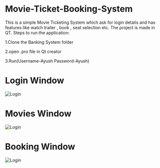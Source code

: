 # Movie-Ticket-Booking-System
This is a simple Movie Ticketing System which ask for login details and has features like watch trailer , book , seat selection etc. The project is made in QT.
Steps to run the application:

1.Clone the Banking System folder

2.open .pro file in Qt creator

3.Run(Username-Ayush Password-Ayush)

# Login Window
![Login](https://github.com/ayushg03/Movie-Ticket-Booking-System/blob/main/images/Screenshot%20(217).png)

# Movies Window
![Login](https://github.com/ayushg03/Movie-Ticket-Booking-System/blob/main/images/Screenshot%20(218).png)

# Booking Window
![Login](https://github.com/ayushg03/Movie-Ticket-Booking-System/blob/main/images/Screenshot%20(219).png)
